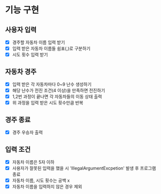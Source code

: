 # 기능 구현

## 사용자 입력

- [X] 경주할 자동차 이름 입력 받기
- [X] 입력 받은 자동차 이름들 쉼표(,)로 구분하기
- [X] 시도 횟수 입력 받기

## 자동차 경주

- [X] 입력 받은 각 자동차마다 0~9 난수 생성하기
- [X] 해당 난수가 전진 조건(4 이상)을 만족하면 전진하기
- [X] 1,2번 과정이 끝나면 각 자동차들의 이동 상태 출력
- [X] 위 과정을 입력 받은 시도 횟수만큼 반복

## 경주 종료

- [X] 경주 우승자 출력

## 입력 조건

- [X] 자동차 이름은 5자 이하
- [X] 사용자가 잘못된 입력을 했을 시 'IllegalArgumentExcpetion' 발생 후 프로그램 종료
- [X] 자동차 이름, 시도 횟수는 공백 x
- [x] 자동차 이름을 입력하지 않은 경우 제외